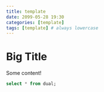 ```yaml
---
title: template
date: 2099-05-28 19:30
categories: [template]
tags: [template] # always lowercase
---
```


# Big Title

Some content!

```sql
select * from dual;
```
